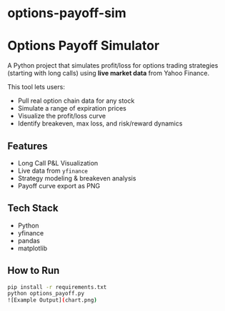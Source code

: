 # options-payoff-sim
#  Options Payoff Simulator

A Python project that simulates profit/loss for options trading strategies (starting with long calls) using **live market data** from Yahoo Finance.

This tool lets users:
- Pull real option chain data for any stock
- Simulate a range of expiration prices
- Visualize the profit/loss curve
- Identify breakeven, max loss, and risk/reward dynamics

##  Features

-  Long Call P&L Visualization
-  Live data from `yfinance`
-  Strategy modeling & breakeven analysis
-  Payoff curve export as PNG

##  Tech Stack

- Python
- yfinance
- pandas
- matplotlib

##  How to Run

```bash
pip install -r requirements.txt
python options_payoff.py
![Example Output](chart.png)


